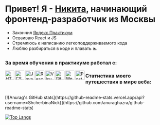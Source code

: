 # Привет! Я - [Никита](https://vk.com/niksherful), начинающий фронтенд-разработчик из Москвы

- Закончил <a href="https://practicum.yandex.ru">Яндекс.Практикум</a>
- Осваиваю React и JS
- Стремлюсь к написанию легкоподдерживаемого кода
- Люблю разбираться в коде и плавать 🏊 

### За время обучения в практикуме работал с:

<img align="left" alt="HTML" width ="30px" src="https://upload.wikimedia.org/wikipedia/commons/thumb/2/21/Devicon-html5-plain-wordmark.svg/1024px-Devicon-html5-plain-wordmark.svg.png">
<img align="left" alt="CSS" width="30px" src="https://cdn-icons-png.flaticon.com/512/732/732190.png">
<img align="left" alt="JavaScript" width="30px" src="https://www.cischool.ru/wp-content/uploads/2021/04/Depositphotos_41138921_l-2015.jpg">
<img align="left" alt="React" width="30px" src="https://magantigroupllc.com/images/tech-logos/react-native.png">
<img align="left" alt="VisualStudioCode" width="30px" src="https://miro.medium.com/max/1200/1*AmHbL-hnvRD6JJGruVu64A.png">
<img align="left" alt="GitHub" width="30px" src="https://avatars.mds.yandex.net/i?id=ee4313d305f77272934966bbb7fff6b3-5507408-images-thumbs&n=13">
<img align="left" alt="Webpack" width="30px" src="https://depix.ru/uploads/Page/246/webpack.svg">
<img align="left" alt="Postman" width="30px" src="https://opencollective-production.s3.us-west-1.amazonaws.com/2321f5d0-fc67-11e9-9830-d51d2d868de4.png">

### Статистика моего путешествия в мире веба:
<br />
[![Anurag's GitHub stats](https://github-readme-stats.vercel.app/api?username=ShcherbinaNick)](https://github.com/anuraghazra/github-readme-stats)

<br />

[![Top Langs](https://github-readme-stats.vercel.app/api/top-langs/?username=ShcherbinaNick&layout=compact)](https://github.com/anuraghazra/github-readme-stats)
<br />
